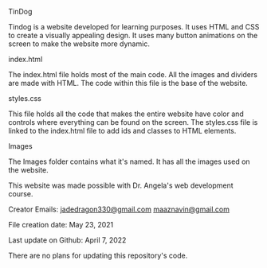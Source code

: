 TinDog

Tindog is a website developed for learning purposes. It uses HTML 
and CSS to create a visually appealing design. It uses many button 
animations on the screen to make the website more dynamic.


index.html

The index.html file holds most of the main code. All the images and 
dividers are made with HTML. The code within this file is the base 
of the website.


styles.css

This file holds all the code that makes the entire website have 
color and controls where everything can be found on the screen. The 
styles.css file is linked to the index.html file to add ids and 
classes to HTML elements.


Images

The Images folder contains what it's named. It has all the images 
used on the website.


This website was made possible with Dr. Angela's web development 
course.

Creator Emails: jadedragon330@gmail.com maaznavin@gmail.com

File creation date: May 23, 2021

Last update on Github: April 7, 2022

There are no plans for updating this repository's code.



